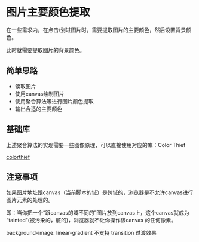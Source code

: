 # 图片主要颜色提取

在一些需求内，在点击/划过图片时，需要提取图片的主要颜色，然后设置背景颜色。

此时就需要提取图片的背景颜色。

## 简单思路

- 读取图片
- 使用canvas绘制图片
- 使用聚合算法等进行图片颜色提取
- 输出合适的主要颜色

## 基础库

上述聚合算法的实现需要一些图像原理，可以直接使用对应的库：Color Thief

[colorthief](https://www.npmjs.com/package/colorthief)

## 注意事项

如果图片地址跟canvas（当前脚本的域）是跨域的，浏览器是不允许canvas进行图片元素的处理的。

即：当你把一个“跟canvas的域不同的”图片放到canvas上，这个canvas就成为 “tainted”(被污染的，脏的)，浏览器就不让你操作该canvas 的任何像素。

background-image: linear-gradient 不支持 transition 过渡效果
